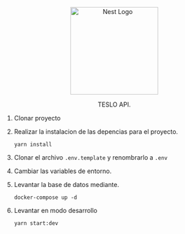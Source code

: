 <p align="center">
  <a href="http://nestjs.com/" target="blank"><img src="https://nestjs.com/img/logo-small.svg" width="200" alt="Nest Logo" /></a>
</p>

[circleci-image]: https://img.shields.io/circleci/build/github/nestjs/nest/master?token=abc123def456
[circleci-url]: https://circleci.com/gh/nestjs/nest

  <p align="center">TESLO API.</p>
    
  1. Clonar proyecto
  2. Realizar la instalacion de las depencias para el proyecto.
        <p align="center">

        ```
        yarn install
        ``` 
        </p>
  3. Clonar el archivo ```.env.template``` y renombrarlo a ```.env```
  4. Cambiar las variables de entorno.
  5. Levantar la base de datos mediante.
        <p align="center">
       
        ```
        docker-compose up -d
        ```
        </p>

   
  6. Levantar en modo desarrollo 
        <p align="center">
      
        ```
        yarn start:dev
        ```

        </p>


